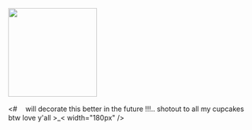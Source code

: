 <div align-"center">
<img src="https://github.com/user-attachments/assets/efedde48-4652-495a-a664-4b56e5560cb4" width="180px" />

<# ㅤwill decorate this better in the future !!!.. shotout to all my cupcakes btw love y'all >_< width="180px" />
